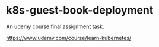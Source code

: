 # k8s-guest-book-deployment

An udemy course final assignment task.

https://www.udemy.com/course/learn-kubernetes/
